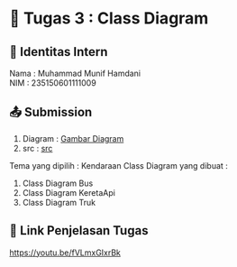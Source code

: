 # 📁 Tugas 3 : Class Diagram

## 👤 Identitas Intern
Nama : Muhammad Munif Hamdani             
NIM  : 235150601111009

## 📤 Submission

1. Diagram : [Gambar Diagram](https://github.com/munifff/Munif-PBO-PTI-A/blob/00c2b20aabcf9858e09e8b2e3398d6d8d4d2fb68/Tugas3/diagram/GambarDiagram.png)
2. src : [src](https://github.com/munifff/Munif-PBO-PTI-A/tree/7752ba8b7631a18078c8e326a0d83a89df8cb138/Tugas3/src)

Tema yang dipilih : Kendaraan
Class Diagram yang dibuat : 
1. Class Diagram Bus
2. Class Diagram KeretaApi
3. Class Diagram Truk

## 🔗 Link Penjelasan Tugas
https://youtu.be/fVLmxGIxrBk
